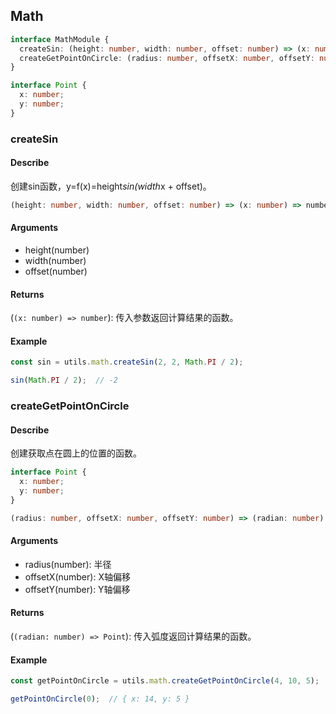 ## Math
```ts
interface MathModule {
  createSin: (height: number, width: number, offset: number) => (x: number) => number;
  createGetPointOnCircle: (radius: number, offsetX: number, offsetY: number) => (radian: number) => Point;
}

interface Point {
  x: number;
  y: number;
}
```

### createSin
#### Describe
创建sin函数，y=f(x)=height*sin(width*x + offset)。
```ts
(height: number, width: number, offset: number) => (x: number) => number;
```

#### Arguments
  - height(number)
  - width(number)
  - offset(number)

#### Returns
(```(x: number) => number```): 传入参数返回计算结果的函数。

#### Example
```ts
const sin = utils.math.createSin(2, 2, Math.PI / 2);

sin(Math.PI / 2);  // -2
```

### createGetPointOnCircle
#### Describe
创建获取点在圆上的位置的函数。
```ts
interface Point {
  x: number;
  y: number;
}

(radius: number, offsetX: number, offsetY: number) => (radian: number) => Point;
```

#### Arguments
  - radius(number): 半径
  - offsetX(number): X轴偏移
  - offsetY(number): Y轴偏移

#### Returns
(```(radian: number) => Point```): 传入弧度返回计算结果的函数。

#### Example
```ts
const getPointOnCircle = utils.math.createGetPointOnCircle(4, 10, 5);

getPointOnCircle(0);  // { x: 14, y: 5 }
```
